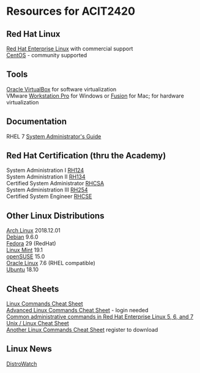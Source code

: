 # Resources for ACIT2420

## Red Hat Linux
[Red Hat Enterprise Linux](https://www.redhat.com/en/technologies/linux-platforms/enterprise-linux) with commercial support  
[CentOS](https://www.centos.org/) - community supported

## Tools
[Oracle VirtualBox](https://www.virtualbox.org/) for software virtualization  
VMware [Workstation Pro](https://www.vmware.com/products/workstation-pro.html) for Windows 
or [Fusion](https://www.vmware.com/products/fusion.html) for Mac; for hardware virtualization  

## Documentation
RHEL 7 [System Administrator's Guide](https://access.redhat.com/documentation/en-US/Red_Hat_Enterprise_Linux/7/html/System_Administrators_Guide/index.html)  

## Red Hat Certification (thru the Academy)
System Administration I [RH124](https://www.redhat.com/en/services/training/rh124-red-hat-system-administration-i)  
System Administration II [RH134](https://www.redhat.com/en/services/training/rh134-red-hat-system-administration-ii)  
Certified System Administrator [RHCSA](https://www.redhat.com/en/services/training/ex200-red-hat-certified-system-administrator-rhcsa-exam)  
System Administration III [RH254](https://www.redhat.com/en/services/training/rh254-red-hat-system-administration-iii)  
Certified System Engineer [RHCSE](https://www.redhat.com/en/services/training/ex300-red-hat-certified-engineer-rhce-exam)  

## Other Linux Distributions
[Arch Linux](https://www.archlinux.org/) 2018.12.01  
[Debian](https://www.debian.org/) 9.6.0  
[Fedora](https://getfedora.org/) 29 (RedHat)  
[Linux Mint](https://www.linuxmint.com/) 19.1  
[openSUSE](https://www.opensuse.org/) 15.0  
[Oracle Linux](http://www.oracle.com/linux) 7.6 (RHEL compatible)  
[Ubuntu](http://www.ubuntu.com/) 18.10  

## Cheat Sheets
[Linux Commands Cheat Sheet](https://developers.redhat.com/download-manager/file/linux_cheatsheet_bw_pdf)  
[Advanced Linux Commands Cheat Sheet](https://developers.redhat.com/download-manager/file/rheladvancedlinux_cheat_sheet_r3v1.pdf) - login needed  
[Common administrative commands in Red Hat Enterprise Linux 5, 6, and 7](https://access.redhat.com/articles/1189123)  
[Unix / Linux Cheat Sheet](http://cheatsheetworld.com/programming/unix-linux-cheat-sheet/)  
[Another Linux Commands Cheat Sheet](https://www.linuxtrainingacademy.com/linux-commands-cheat-sheet/) register to download  

## Linux News
[DistroWatch](https://distrowatch.com/)  
